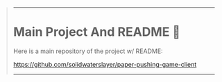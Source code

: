 <br>

> ---
>
> # Main Project And README :hugs:
> 
> Here is a main repository of the project w/ README:
> 
> https://github.com/solidwaterslayer/paper-pushing-game-client
>
> ---
